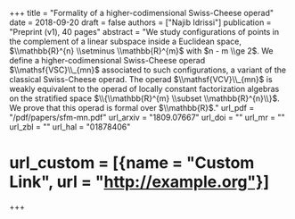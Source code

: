 +++
title = "Formality of a higher-codimensional Swiss-Cheese operad"
date = 2018-09-20
draft = false
authors = ["Najib Idrissi"]
publication = "Preprint (v1), 40 pages"
abstract = "We study configurations of points in the complement of a linear subspace inside a Euclidean space, $\\mathbb{R}^{n} \\setminus \\mathbb{R}^{m}$ with $n - m \\ge 2$. We define a higher-codimensional Swiss-Cheese operad $\\mathsf{VSC}\\_{mn}$ associated to such configurations, a variant of the classical Swiss-Cheese operad. The operad $\\mathsf{VCV}\\_{mn}$ is weakly equivalent to the operad of locally constant factorization algebras on the stratified space $\\{\\mathbb{R}^{m} \\subset \\mathbb{R}^{n}\\}$. We prove that this operad is formal over $\\mathbb{R}$."
url_pdf = "/pdf/papers/sfm-mn.pdf"
url_arxiv = "1809.07667"
url_doi = ""
url_mr = ""
url_zbl = ""
url_hal = "01878406"
# url_custom = [{name = "Custom Link", url = "http://example.org"}]
+++

